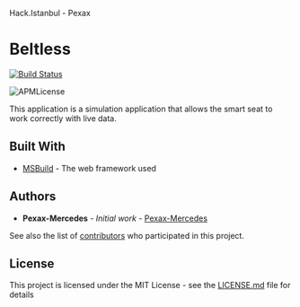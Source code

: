 Hack.Istanbul - Pexax
# Beltless
[![Build Status](https://travis-ci.org/Pexax-Mercedes/Beltless.svg?branch=master)](https://travis-ci.org/Pexax-Mercedes/Beltless)

![APMLicense](https://img.shields.io/apm/l/:LICENSE)


This application is a simulation application that allows the smart seat to work correctly with live data.


## Built With

* [MSBuild](http://www.dropwizard.io/1.0.2/docs/) - The web framework used


## Authors

* **Pexax-Mercedes** - *Initial work* - [Pexax-Mercedes](https://github.com/PurpleBooth)

See also the list of [contributors](https://github.com/your/project/contributors) who participated in this project.

## License

This project is licensed under the MIT License - see the [LICENSE.md](LICENSE.md) file for details
